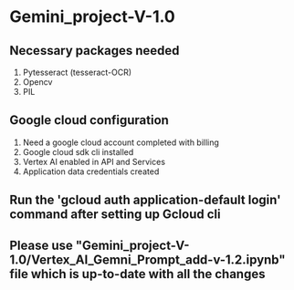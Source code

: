 # Gemini_project-V-1.0

## Necessary packages needed
1. Pytesseract (tesseract-OCR)
2. Opencv
3. PIL

## Google cloud configuration
1. Need a google cloud account completed with billing
2. Google cloud sdk cli installed
3. Vertex AI enabled in API and Services
4. Application data credentials created

## Run the 'gcloud auth application-default login' command after setting up Gcloud cli

## Please use "Gemini_project-V-1.0/Vertex_AI_Gemni_Prompt_add-v-1.2.ipynb" file which is up-to-date with all the changes
